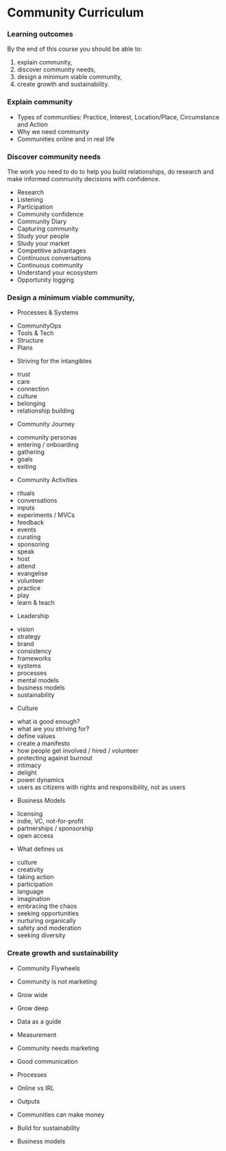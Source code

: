# Community Curriculum

### Learning outcomes

By the end of this course you should be able to: 

1. explain community, 
2. discover community needs, 
3. design a minimum viable community, 
4. create growth and sustainability. 

### Explain community

* Types of communities: Practice, Interest, Location/Place, Circumstance and Action
* Why we need community
* Communities online and in real life

### Discover community needs

The work you need to do to help you build relationships, do research and make informed community decisions with confidence.

* Research
* Listening
* Participation
* Community confidence
* Community Diary
* Capturing community
* Study your people
* Study your market
* Competitive advantages
* Continuous conversations
* Continuous community
* Understand your ecosystem
* Opportunity logging

### Design a minimum viable community, 

* Processes & Systems
- CommunityOps
- Tools & Tech
- Structure
- Plans

* Striving for the intangibles
- trust
- care
- connection
- culture
- belonging
- relationship building

* Community Journey
- community personas
- entering / onboarding
- gathering
- goals
- exiting

* Community Activities
- rituals
- conversations
- inputs
- experiments / MVCs
- feedback
- events
- curating
- sponsoring
- speak
- host
- attend
- evangelise
- volunteer
- practice
- play
- learn & teach

* Leadership
- vision
- strategy
- brand
- consistency
- frameworks
- systems
- processes
- mental models
- business models
- sustainability

* Culture
- what is good enough?
- what are you striving for?
- define values
- create a manifesto
- how people get involved / hired / volunteer
- protecting against burnout
- intimacy
- delight
- power dynamics
- users as citizens with rights and responsibility, not as users

* Business Models
- licensing
- indie, VC, not-for-profit
- partnerships / sponsorship
- open access

* What defines us
- culture
- creativity
- taking action
- participation
- language
- imagination
- embracing the chaos
- seeking opportunities
- nurturing organically
- safety and moderation
- seeking diversity

### Create growth and sustainability

* Community Flywheels
* Community is not marketing
* Grow wide
* Grow deep
* Data as a guide
* Measurement
* Community needs marketing
* Good communication
* Processes
* Online vs IRL
* Outputs

* Communities can make money
* Build for sustainability
* Business models
